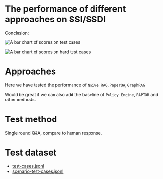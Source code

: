 # The performance of different approaches on SSI/SSDI
Conclusion:

![A bar chart of scores on test cases]()

![A bar chart of scores on hard test cases]()

# Approaches
Here we have tested the performance of `Naive RAG`, `PaperQA`, `GraphRAG`

Would be great if we can also add the baseline of `Policy Engine`, `RAPTOR` and other methods.

# Test method
Single round Q&A, compare to human response.

# Test dataset
- [test-cases.jsonl](test-cases.jsonl)
- [scenario-test-cases.jsonl](scenario-test-cases.jsonl)
